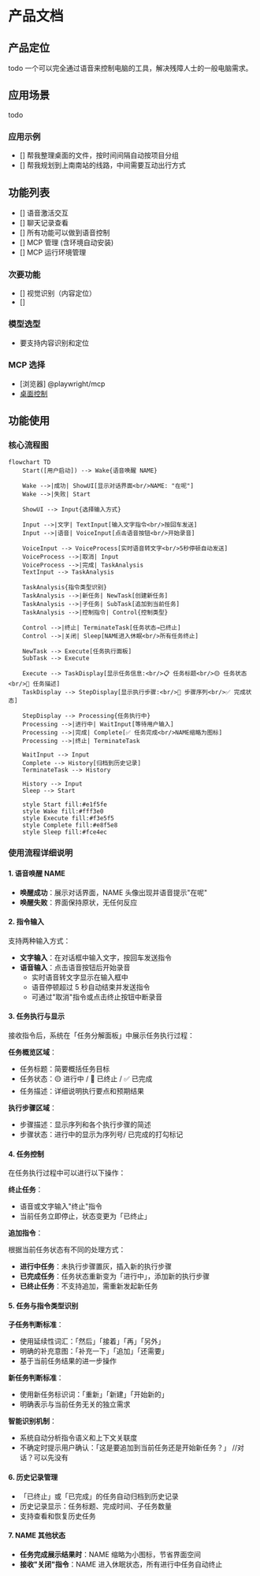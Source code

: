 # 产品文档

## 产品定位
todo
一个可以完全通过语音来控制电脑的工具，解决残障人士的一般电脑需求。

## 应用场景
todo


### 应用示例

- [] 帮我整理桌面的文件，按时间间隔自动按项目分组
- [] 帮我规划到上南南站的线路，中间需要互动出行方式

## 功能列表
- [] 语音激活交互
- [] 聊天记录查看
- [] 所有功能可以做到语音控制
- [] MCP 管理 (含环境自动安装)
- [] MCP 运行环境管理

### 次要功能

- [] 视觉识别（内容定位）
- [] 

### 模型选型

- 要支持内容识别和定位

### MCP 选择

- [浏览器] @playwright/mcp
- [桌面控制](https://github.com/NakaokaRei/swift-mcp-gui)


## 功能使用

### 核心流程图

```mermaid
flowchart TD
    Start([用户启动]) --> Wake{语音唤醒 NAME}
    
    Wake -->|成功| ShowUI[显示对话界面<br/>NAME: "在呢"]
    Wake -->|失败| Start
    
    ShowUI --> Input{选择输入方式}
    
    Input -->|文字| TextInput[输入文字指令<br/>按回车发送]
    Input -->|语音| VoiceInput[点击语音按钮<br/>开始录音]
    
    VoiceInput --> VoiceProcess[实时语音转文字<br/>5秒停顿自动发送]
    VoiceProcess -->|取消| Input
    VoiceProcess -->|完成| TaskAnalysis
    TextInput --> TaskAnalysis
    
    TaskAnalysis{指令类型识别}
    TaskAnalysis -->|新任务| NewTask[创建新任务]
    TaskAnalysis -->|子任务| SubTask[追加到当前任务]
    TaskAnalysis -->|控制指令| Control{控制类型}
    
    Control -->|终止| TerminateTask[任务状态→已终止]
    Control -->|关闭| Sleep[NAME进入休眠<br/>所有任务终止]
    
    NewTask --> Execute[任务执行面板]
    SubTask --> Execute
    
    Execute --> TaskDisplay[显示任务信息:<br/>📋 任务标题<br/>🟡 任务状态<br/>📝 任务描述]
    TaskDisplay --> StepDisplay[显示执行步骤:<br/>🔢 步骤序列<br/>✅ 完成状态]
    
    StepDisplay --> Processing{任务执行中}
    Processing -->|进行中| WaitInput[等待用户输入]
    Processing -->|完成| Complete[✅ 任务完成<br/>NAME缩略为图标]
    Processing -->|终止| TerminateTask
    
    WaitInput --> Input
    Complete --> History[归档到历史记录]
    TerminateTask --> History
    
    History --> Input
    Sleep --> Start
    
    style Start fill:#e1f5fe
    style Wake fill:#fff3e0
    style Execute fill:#f3e5f5
    style Complete fill:#e8f5e8
    style Sleep fill:#fce4ec
```

### 使用流程详细说明

#### 1. 语音唤醒 NAME

- **唤醒成功**：展示对话界面，NAME 头像出现并语音提示"在呢"
- **唤醒失败**：界面保持原状，无任何反应

#### 2. 指令输入

支持两种输入方式：

- **文字输入**：在对话框中输入文字，按回车发送指令
- **语音输入**：点击语音按钮后开始录音
  - 实时语音转文字显示在输入框中
  - 语音停顿超过 5 秒自动结束并发送指令
  - 可通过"取消"指令或点击终止按钮中断录音

#### 3. 任务执行与显示

接收指令后，系统在「任务分解面板」中展示任务执行过程：

**任务概览区域**：

- 任务标题：简要概括任务目标
- 任务状态：🟡 进行中 / 🔴 已终止 / ✅ 已完成
- 任务描述：详细说明执行要点和预期结果

**执行步骤区域**：

- 步骤描述：显示序列和各个执行步骤的简述
- 步骤状态：进行中的显示为序列号/ 已完成的打勾标记

#### 4. 任务控制

在任务执行过程中可以进行以下操作：

**终止任务**：

- 语音或文字输入"终止"指令
- 当前任务立即停止，状态变更为「已终止」

**追加指令**：

根据当前任务状态有不同的处理方式：

- **进行中任务**：未执行步骤置灰，插入新的执行步骤
- **已完成任务**：任务状态重新变为「进行中」，添加新的执行步骤
- **已终止任务**：不支持追加，需重新发起新任务

#### 5. 任务与指令类型识别

**子任务判断标准**：

- 使用延续性词汇：「然后」「接着」「再」「另外」
- 明确的补充意图：「补充一下」「追加」「还需要」
- 基于当前任务结果的进一步操作

**新任务判断标准**：

- 使用新任务标识词：「重新」「新建」「开始新的」
- 明确表示与当前任务无关的独立需求

**智能识别机制**：

- 系统自动分析指令语义和上下文关联度
- 不确定时提示用户确认：「这是要追加到当前任务还是开始新任务？」 //对话？可以先没有

#### 6. 历史记录管理

- 「已终止」或「已完成」的任务自动归档到历史记录
- 历史记录显示：任务标题、完成时间、子任务数量
- 支持查看和恢复历史任务

#### 7. NAME 其他状态

- **任务完成展示结果时**：NAME 缩略为小图标，节省界面空间
- **接收"关闭"指令**：NAME 进入休眠状态，所有进行中任务自动终止


